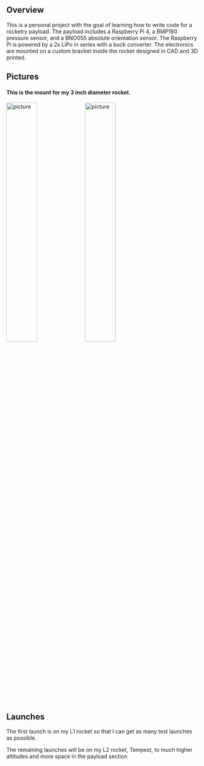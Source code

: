 ## Overview
This is a personal project with the goal of learning how to write code for a rocketry payload. 
The payload includes a Raspberry Pi 4, a BMP180 pressure sensor, and a BNO055 absolute orientation sensor.
The Raspberry Pi is powered by a 2s LiPo in series with a buck converter. 
The electronics are mounted on a custom bracket inside the rocket designed in CAD and 3D printed.

## Pictures
#### This is the mount for my 3 inch diameter rocket.
<img alt="picture" src="https://github.com/user-attachments/assets/2ea8d3c7-55cb-4a3a-b7fc-b04f29e78443" width="40%" height = "40%">
<img alt="picture" src="https://github.com/user-attachments/assets/6470638a-ba94-43b4-8411-5c042900a04a" width="40%" height = "40%">


## Launches
The first launch is on my L1 rocket so that I can get as many test launches as possible. 

The remaining launches will be on my L2 rocket, Tempest, to much higher altitudes and more space in the payload section
